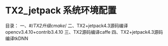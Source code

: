 # TX2_jetpack 系统环境配置
目录：
一、#/*TX2升级cmake*/
二、TX2+jetpack4.3源码编译opencv3.4.10+contrib3.4.10
三、TX2源码编译caffe
四、TX2+jetpack4.3源码编译tkDNN

